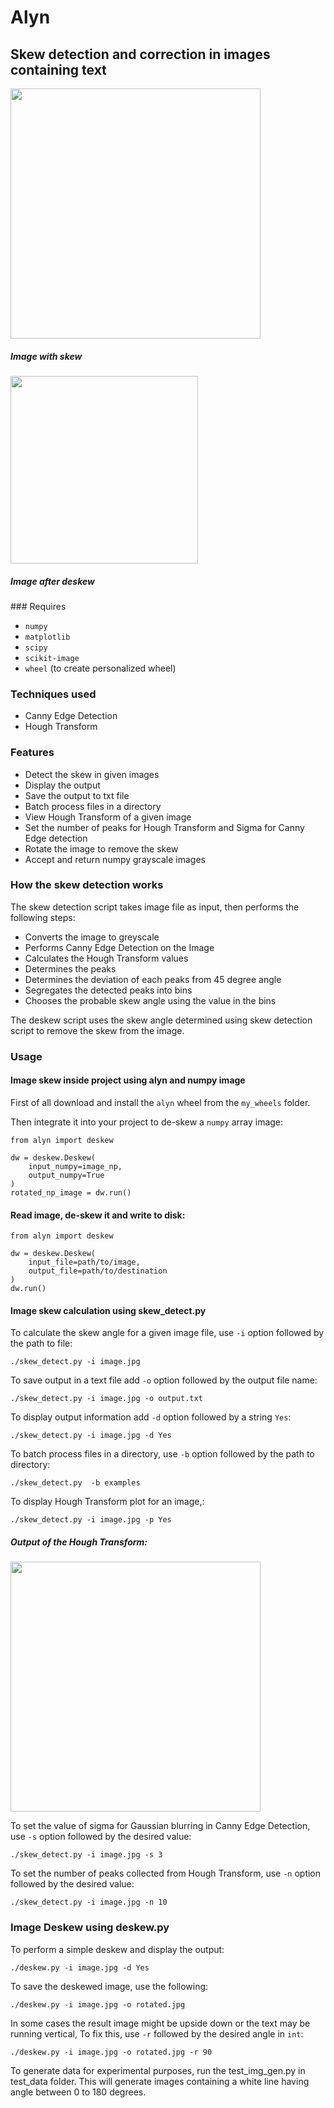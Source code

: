 # Alyn

## Skew detection and correction in images containing text

<img src="/examples/4.jpg" width=400px></img>
<h5>Image with skew</h5>
<img src="sample_output.jpg" height=300px>
<h5>Image after deskew</h5>
### Requires

* `numpy`
* `matplotlib`
* `scipy`
* `scikit-image`
* `wheel` (to create personalized wheel)

### Techniques used

* Canny Edge Detection
* Hough Transform

### Features

* Detect the skew in given images
* Display the output 
* Save the output to txt file
* Batch process files in a directory
* View Hough Transform of a given image
* Set the number of peaks for Hough Transform and Sigma for Canny Edge detection
* Rotate the image to remove the skew
* Accept and return numpy grayscale images

### How the skew detection works

The skew detection script takes image file as input, then performs the following steps:

* Converts the image to greyscale
* Performs Canny Edge Detection on the Image
* Calculates the Hough Transform values
* Determines the peaks
* Determines the deviation of each peaks from 45 degree angle
* Segregates the detected peaks into bins
* Chooses the probable skew angle using the value in the bins

The deskew script uses the skew angle determined using skew detection script to remove the skew from the image.

### Usage

#### Image skew inside project using alyn and numpy image
First of all download and install the `alyn` wheel from the `my_wheels` folder.

Then integrate it into your project to de-skew a `numpy` array image:
```angular2html
from alyn import deskew

dw = deskew.Deskew(
    input_numpy=image_np,
    output_numpy=True
)
rotated_np_image = dw.run()
```

#### Read image, de-skew it and write to disk:
```angular2html
from alyn import deskew

dw = deskew.Deskew(
    input_file=path/to/image,
    output_file=path/to/destination
)
dw.run()
```

#### Image skew calculation using skew_detect.py

To calculate the skew angle for a given image file, use `-i` option followed by the path to file:

	./skew_detect.py -i image.jpg

To save output in a text file add `-o` option followed by the output file name:
	
	./skew_detect.py -i image.jpg -o output.txt

To display output information add `-d` option followed by a string `Yes`:
	
	./skew_detect.py -i image.jpg -d Yes

To batch process files in a directory, use `-b` option followed by the path to directory:
	
	./skew_detect.py  -b examples

To display Hough Transform plot for an image,:
	
	./skew_detect.py -i image.jpg -p Yes

##### Output of the Hough Transform:

<img src="hough.jpg" width="400px">	

To set the value of sigma for Gaussian blurring in Canny Edge Detection,  use `-s` option followed by the desired value:
	
	./skew_detect.py -i image.jpg -s 3

To set the number of peaks collected from Hough Transform, use `-n` option followed by the desired value:

	./skew_detect.py -i image.jpg -n 10

### Image Deskew using deskew.py

To perform a simple deskew and display the output:
	
	./deskew.py -i image.jpg -d Yes

To save the deskewed image, use the following:

	./deskew.py -i image.jpg -o rotated.jpg

In some cases the result image might be upside down or the text may be running vertical, To fix this, use `-r` followed by the desired angle in `int`:
	
	./deskew.py -i image.jpg -o rotated.jpg -r 90

To generate data for experimental purposes, run the test_img_gen.py in test_data folder. This will generate images containing a white line having angle between 0 to 180 degrees.
